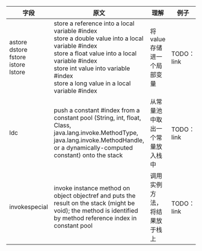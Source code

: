 
|字段|原文|理解|例子|
|--|--|--|--|
|astore<br>dstore<br>fstore<br>istore<br>lstore|store a reference into a local variable #index<br>store a double value into a local variable #index<br>store a float value into a local variable #index<br>store int value into variable #index<br>store a long value in a local variable #index|将value存储进一个局部变量|TODO：link|
|ldc|push a constant #index from a constant pool (String, int, float, Class, java.lang.invoke.MethodType, java.lang.invoke.MethodHandle, or a dynamically-computed constant) onto the stack|从常量池中取出一个常量放入栈中|TODO：link|
|invokespecial|invoke instance method on object objectref and puts the result on the stack (might be void); the method is identified by method reference index in constant pool|调用实例方法，将结果放于栈上|TODO：link|
